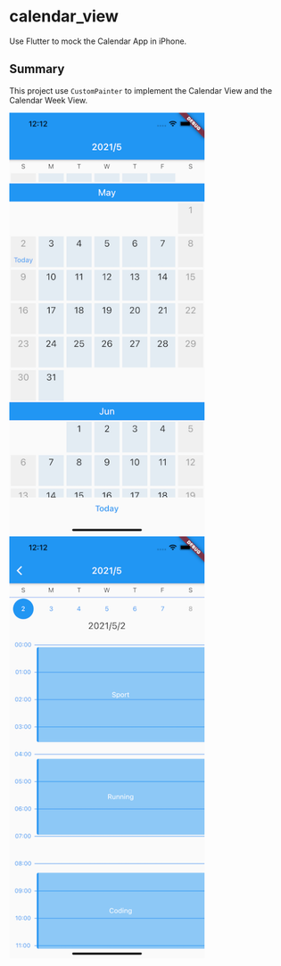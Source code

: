 # calendar_view

Use Flutter to mock the Calendar App in iPhone.

## Summary

This project use `CustomPainter` to implement the Calendar View and the Calendar Week View.

<p align="left">
  <img src="calendar1.png" width="350" title="hover text">
  <img src="calendar2.png" width="350" alt="accessibility text">
</p>
